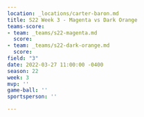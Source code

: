 ```yaml
---
location: _locations/carter-baron.md
title: S22 Week 3 - Magenta vs Dark Orange
teams-score:
- team: _teams/s22-magenta.md
  score: 
- team: _teams/s22-dark-orange.md
  score: 
field: "3"
date: 2022-03-27 11:00:00 -0400
season: 22
week: 3
mvp: ''
game-ball: ''
sportsperson: ''

---
```

